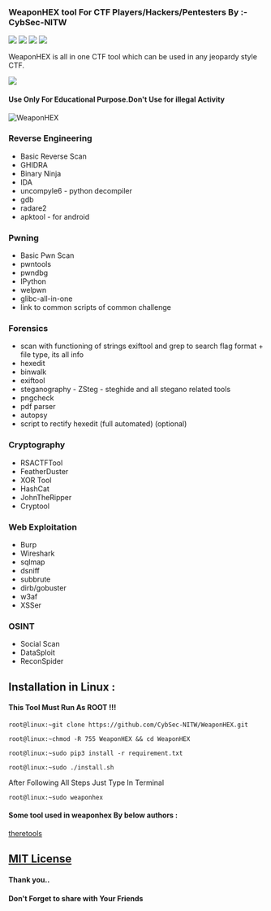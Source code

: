 ### WeaponHEX tool For CTF Players/Hackers/Pentesters By :- CybSec-NITW
![](https://img.shields.io/github/license/CybSec-NITW/WeaponHEX)
![](https://img.shields.io/github/issues/CybSec-NITW/WeaponHEX)
![](https://img.shields.io/badge/Python-3-blue)
![](https://img.shields.io/github/stars/CybSec-NITW/WeaponHEX)

WeaponHEX is all in one CTF tool which can be used in any jeopardy style CTF.


<img src ="https://img.shields.io/badge/Important-notice-red" />
<h4>Use Only For Educational Purpose.Don't Use for illegal Activity</h4>

![WeaponHEX](https://imgur.com/mHjdokH.png)

### Reverse Engineering
- Basic Reverse Scan 
- GHIDRA
- Binary Ninja
- IDA
- uncompyle6 - python decompiler
- gdb
- radare2
- apktool - for android
### Pwning
- Basic Pwn Scan
- pwntools
- pwndbg
- IPython
- welpwn
- glibc-all-in-one
- link to common scripts of common challenge
### Forensics
- scan with functioning of strings exiftool and grep to search flag format + file type, its all info
- hexedit
- binwalk
- exiftool
- steganography
      - ZSteg
      - steghide and all stegano related tools
- pngcheck
- pdf parser
- autopsy
- script to rectify hexedit (full automated) (optional)
### Cryptography
- RSACTFTool
- FeatherDuster
- XOR Tool
- HashCat
- JohnTheRipper
- Cryptool
### Web Exploitation 
- Burp
- Wireshark
- sqlmap
- dsniff
- subbrute
- dirb/gobuster
- w3af
- XSSer
### OSINT
- Social Scan 
- DataSploit
- ReconSpider

## Installation in Linux :

#### This Tool Must Run As ROOT !!!

    
    root@linux:~git clone https://github.com/CybSec-NITW/WeaponHEX.git
    
    root@linux:~chmod -R 755 WeaponHEX && cd WeaponHEX
    
    root@linux:~sudo pip3 install -r requirement.txt
    
    root@linux:~sudo ./install.sh
    

 After Following All Steps Just Type In Terminal 
 
    
    root@linux:~sudo weaponhex
    

#### Some tool used in weaponhex By below authors :
[theretools](https://github.com/therelinks)

## [MIT License](https://raw.githubusercontent.com/CybSec-NITW/WeaponHEX/master/LICENSE)

#### Thank you..
#### Don't Forget to share with Your Friends 
